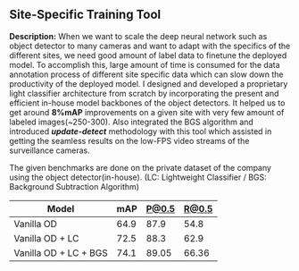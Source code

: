 ## Site-Specific Training Tool

**Description:** When we want to scale the deep neural network such as object detector to many cameras and want to adapt with the specifics of the different
sites, we need good amount of label data to finetune the deployed model. To accomplish this, large amount of time is consumed for the data annotation process of different 
site specific data which can slow down the productivity of the deployed model. I designed and developed a proprietary light classifier architecture from scratch by incorporating the present and efficient in-house model backbones of the object detectors. It helped us to get around **8%mAP** improvements on a given site with very few amount of labeled images(~250-300). Also integrated
the BGS algorithm and introduced ***update-detect*** methodology with this tool which assisted in getting the seamless results on the low-FPS video streams of the surveillance cameras.

The given benchmarks are done on the private dataset of the company using the object detector(in-house). (LC: Lightweight Classifier / BGS: Background Subtraction Algorithm)

| Model                 | mAP  | P@0.5 | R@0.5 |
| --------------------- | ---- | ----- | ----- |
| Vanilla OD            | 64.9 | 87.9  | 54.8  |
| Vanilla OD + LC       | 72.5 | 88.3  | 62.9  |
| Vanilla OD + LC + BGS | 74.1 | 89.05 | 66.36 |
